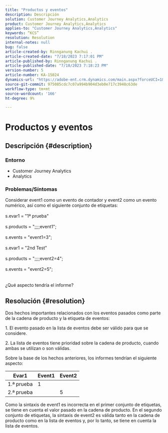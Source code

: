 ```yaml
---
title: "Productos y eventos"
description: Descripción
solution: Customer Journey Analytics,Analytics
product: Customer Journey Analytics,Analytics
applies-to: "Customer Journey Analytics,Analytics"
keywords: “KCS”
resolution: Resolution
internal-notes: null
bug: false
article-created-by: Rinnganung Kachui .
article-created-date: "7/18/2023 7:17:01 PM"
article-published-by: Rinnganung Kachui .
article-published-date: "7/18/2023 7:18:23 PM"
version-number: 5
article-number: KA-15024
dynamics-url: "https://adobe-ent.crm.dynamics.com/main.aspx?forceUCI=1&pagetype=entityrecord&etn=knowledgearticle&id=9448e8a6-9f25-ee11-9cbd-6045bd006b4b"
source-git-commit: 975085cdc7c07a994b904d3eb0e717c3948c63de
workflow-type: tm+mt
source-wordcount: '166'
ht-degree: 9%

---
```


# Productos y eventos

## Descripción {#description}


### <b>Entorno</b>

- Customer Journey Analytics
- Analytics




### <b>Problemas/Síntomas</b>

Considerar event1 como un evento de contador y event2 como un evento numérico, así como el siguiente conjunto de etiquetas:
<br><br>s.evar1 = &quot;1ª prueba&quot;<br><br>s.products = &quot;;;;;event1&quot;;<br><br>s.events = &quot;event1=3&quot;;<br><br>s.evar1 = &quot;2nd Test&quot;<br><br>s.products = &quot;;;;;event2=4&quot;;<br><br>s.events = &quot;event2=5&quot;;
<br> <br><br>
¿Qué aspecto tendría el informe?


## Resolución {#resolution}


Dos hechos importantes relacionados con los eventos pasados como parte de la cadena de producto y la etiqueta de eventos:

1. El evento pasado en la lista de eventos debe ser válido para que se considere.

2. La lista de eventos tiene prioridad sobre la cadena de producto, cuando ambas se utilizan o son válidas.

Sobre la base de los hechos anteriores, los informes tendrían el siguiente aspecto:


| Evar1 | Event1 | Event2 |
| --- | --- | --- |
| 1.ª prueba | 1 |   |
| 2.ª prueba |   | 5 |




Como la sintaxis de event1 es incorrecta en el primer conjunto de etiquetas, se tiene en cuenta el valor pasado en la cadena de producto. En el segundo conjunto de etiquetas, la sintaxis de event2 es válida tanto en la cadena de producto como en la lista de eventos y, por lo tanto, se tiene en cuenta la lista de eventos.
